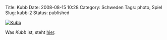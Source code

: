 Title: Kubb
Date: 2008-08-15 10:28
Category: Schweden
Tags: photo, Spiel
Slug: kubb-2
Status: published

[![Kubb](/pic/kubbaction_s.jpg "Kubb")](/pic/kubbaction_l.jpg)

Was *Kubb* ist, steht
[hier](http://www.fiket.de/2006/05/21/wort-der-woche-kubb/).

